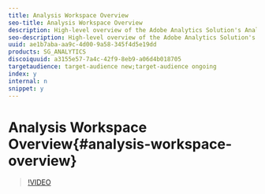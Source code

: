 ```yaml
---
title: Analysis Workspace Overview
seo-title: Analysis Workspace Overview
description: High-level overview of the Adobe Analytics Solution's Analysis Workspace, including project creation and templates, panels, visualizations, dimensions, metrics, segments, and high-value features and techniques.
seo-description: High-level overview of the Adobe Analytics Solution's Analysis Workspace, including project creation and templates, panels, visualizations, dimensions, metrics, segments, and high-value features and techniques.
uuid: ae1b7aba-aa9c-4d00-9a58-345f4d5e19dd
products: SG_ANALYTICS
discoiquuid: a3155e57-7a4c-42f9-8eb9-a06d4b018705
targetaudience: target-audience new;target-audience ongoing
index: y
internal: n
snippet: y
---
```


# Analysis Workspace Overview{#analysis-workspace-overview}

>[!VIDEO](https://video.tv.adobe.com/v/26266/?quality=12)

